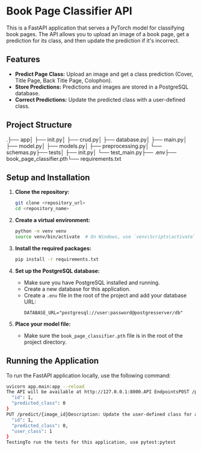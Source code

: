 # Book Page Classifier API

This is a FastAPI application that serves a PyTorch model for classifying book pages. The API allows you to upload an image of a book page, get a prediction for its class, and then update the prediction if it's incorrect.

## Features

-   **Predict Page Class:** Upload an image and get a class prediction (Cover, Title Page, Back Title Page, Colophon).
-   **Store Predictions:** Predictions and images are stored in a PostgreSQL database.
-   **Correct Predictions:** Update the predicted class with a user-defined class.

## Project Structure

.├── app│   ├── init.py│   ├── crud.py│   ├── database.py│   ├── main.py│   ├── model.py│   ├── models.py│   ├── preprocessing.py│   └── schemas.py├── tests│   ├── init.py│   └── test_main.py├── .env├── book_page_classifier.pth└── requirements.txt
## Setup and Installation

1.  **Clone the repository:**
    ```bash
    git clone <repository_url>
    cd <repository_name>
    ```

2.  **Create a virtual environment:**
    ```bash
    python -m venv venv
    source venv/bin/activate  # On Windows, use `venv\Scripts\activate`
    ```

3.  **Install the required packages:**
    ```bash
    pip install -r requirements.txt
    ```

4.  **Set up the PostgreSQL database:**
    -   Make sure you have PostgreSQL installed and running.
    -   Create a new database for this application.
    -   Create a `.env` file in the root of the project and add your database URL:
        ```
        DATABASE_URL="postgresql://user:password@postgresserver/db"
        ```

5.  **Place your model file:**
    -   Make sure the `book_page_classifier.pth` file is in the root of the project directory.

## Running the Application

To run the FastAPI application locally, use the following command:

```bash
uvicorn app.main:app --reload
The API will be available at http://127.0.0.1:8000.API EndpointsPOST /predict/Description: Upload an image to get a class prediction.Request Body: multipart/form-data with a file field named file.Response:{
  "id": 1,
  "predicted_class": 0
}
PUT /predict/{image_id}Description: Update the user-defined class for a specific image.Path Parameter: image_id (integer) - The ID of the image to update.Query Parameter: user_class (integer) - The new class for the image.Response:{
  "id": 1,
  "predicted_class": 0,
  "user_class": 1
}
TestingTo run the tests for this application, use pytest:pytest

